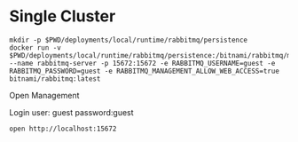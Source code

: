 # Single Cluster

```shell
mkdir -p $PWD/deployments/local/runtime/rabbitmq/persistence
docker run -v $PWD/deployments/local/runtime/rabbitmq/persistence:/bitnami/rabbitmq/mnesia --name rabbitmq-server -p 15672:15672 -e RABBITMQ_USERNAME=guest -e RABBITMQ_PASSWORD=guest -e RABBITMQ_MANAGEMENT_ALLOW_WEB_ACCESS=true  bitnami/rabbitmq:latest
```


Open Management


Login user: guest password:guest

```shell
open http://localhost:15672
```
